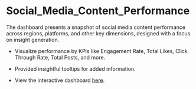 # Social_Media_Content_Performance
The dashboard presents a snapshot of social media content performance across regions, platforms, and other key dimensions, designed with a focus on insight generation.

* Visualize performance by KPIs like Engagement Rate, Total Likes, Click Through Rate, Total Posts, and more.

* Provided insightful tooltips for added information.

* View the interactive dashboard [here](https://rb.gy/ofs4wv).
